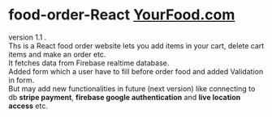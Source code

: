 # food-order-React [YourFood.com](https://your-food.netlify.app/)

version 1.1 .</br>
Ths is a React food order website lets you add items in your cart, delete cart items and make an order etc. </br>
It fetches data from Firebase realtime database. </br> 
Added form which a user have to fill before order food and added Validation in form. <br/>
But may add new functionalities in future (next version) like connecting to db <b>stripe payment</b>, <b>firebase google authentication</b> and <b>live location access</b> etc.
